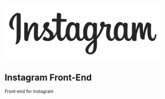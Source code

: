 ![Screenshot](https://github.com/HumdahQamar/Instagram_Front-End/blob/master/src/insta/static/images/logo.png)

# Instagram Front-End
Front-end for Instagram
